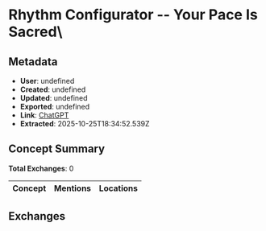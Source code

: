 # **Rhythm Configurator -- Your Pace Is Sacred**\

## Metadata

- **User**: undefined
- **Created**: undefined
- **Updated**: undefined
- **Exported**: undefined
- **Link**: [ChatGPT](undefined)
- **Extracted**: 2025-10-25T18:34:52.539Z

## Concept Summary

**Total Exchanges**: 0

| Concept | Mentions | Locations |
|---------|----------|----------|

## Exchanges

